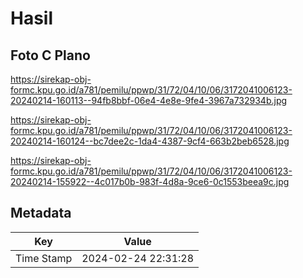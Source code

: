# Hasil

## Foto C Plano

https://sirekap-obj-formc.kpu.go.id/a781/pemilu/ppwp/31/72/04/10/06/3172041006123-20240214-160113--94fb8bbf-06e4-4e8e-9fe4-3967a732934b.jpg

https://sirekap-obj-formc.kpu.go.id/a781/pemilu/ppwp/31/72/04/10/06/3172041006123-20240214-160124--bc7dee2c-1da4-4387-9cf4-663b2beb6528.jpg

https://sirekap-obj-formc.kpu.go.id/a781/pemilu/ppwp/31/72/04/10/06/3172041006123-20240214-155922--4c017b0b-983f-4d8a-9ce6-0c1553beea9c.jpg


## Metadata

| Key        | Value               |
| ---------- | ------------------- |
| Time Stamp | 2024-02-24 22:31:28 |



